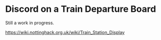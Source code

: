 # Discord on a Train Departure Board

Still a work in progress.

https://wiki.nottinghack.org.uk/wiki/Train_Station_Display
